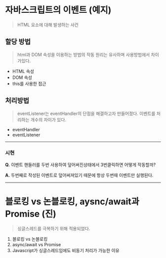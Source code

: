 # **자바스크립트의 이벤트** (예지)

> HTML 요소에 대해 발생하는 사건

## **할당 방법**

> html과 DOM 속성을 이용하는 방법의 작동 원리는 유사하며 사용방법에서 차이가있다.

- HTML 속성
- DOM 속성
- this를 사용한 접근

## **처리방법**

> eventListener는 eventHandler의 단점을 해결하고자 만들어졌다.
> 이벤트를 처리하는 개수의 차이가 있다.

- eventHandler
- eventListener

---

### 시현

**Q.** 이벤트 핸들러를 두번 사용하여 덮어써진상태에서 3번클릭하면 어떻게 작동할까?

**A.** 두번째로 작성된 이벤트로 덮어써져있기 때문에 항상 두번때 이벤트만 실행된다.

---

# **블로킹 vs 논블로킹, aysnc/await과 Promise** (진)

> 싱글스레드를 극복하기 위해 적용되었다.

1. 블로킹 vs 논블로킹
2. async/await vs Promise
3. Javascript가 싱글스레드임에도 비동기 처리가 가능한 이유
